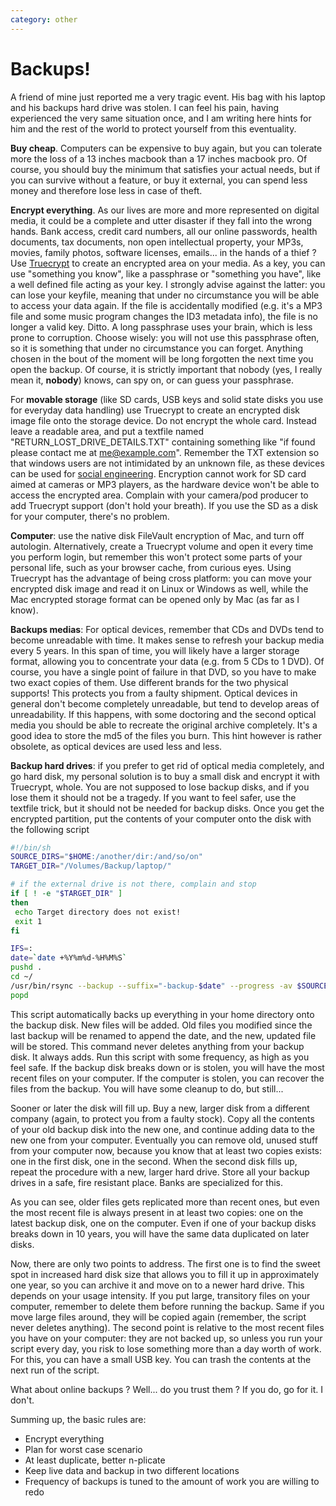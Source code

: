```yaml
---
category: other
---
```

Backups!
========

A friend of mine just reported me a very tragic event. His bag with his
laptop and his backups hard drive was stolen. I can feel his pain,
having experienced the very same situation once, and I am writing here
hints for him and the rest of the world to protect yourself from this
eventuality.

**Buy cheap**. Computers can be expensive to buy again, but you can
tolerate more the loss of a 13 inches macbook than a 17 inches macbook
pro. Of course, you should buy the minimum that satisfies your actual
needs, but if you can survive without a feature, or buy it external, you
can spend less money and therefore lose less in case of theft.

**Encrypt everything**. As our lives are more and more represented on
digital media, it could be a complete and utter disaster if they fall
into the wrong hands. Bank access, credit card numbers, all our online
passwords, health documents, tax documents, non open intellectual
property, your MP3s, movies, family photos, software licenses,
emails\... in the hands of a thief ? Use
[Truecrypt](http://www.truecrypt.org/) to create an encrypted area on
your media. As a key, you can use \"something you know\", like a
passphrase or \"something you have\", like a well defined file acting as
your key. I strongly advise against the latter: you can lose your
keyfile, meaning that under no circumstance you will be able to access
your data again. If the file is accidentally modified (e.g. it\'s a MP3
file and some music program changes the ID3 metadata info), the file is
no longer a valid key. Ditto. A long passphrase uses your brain, which
is less prone to corruption. Choose wisely: you will not use this
passphrase often, so it is something that under no circumstance you can
forget. Anything chosen in the bout of the moment will be long forgotten
the next time you open the backup. Of course, it is strictly important
that nobody (yes, I really mean it, **nobody**) knows, can spy on, or
can guess your passphrase.

For **movable storage** (like SD cards, USB keys and solid state disks
you use for everyday data handling) use Truecrypt to create an encrypted
disk image file onto the storage device. Do not encrypt the whole card.
Instead leave a readable area, and put a textfile named
\"RETURN\_LOST\_DRIVE\_DETAILS.TXT\" containing something like \"if
found please contact me at <me@example.com>\". Remember the TXT
extension so that windows users are not intimidated by an unknown file,
as these devices can be used for [social
engineering](http://www.darkreading.com/security/perimeter/showArticle.jhtml?articleID=208803634).
Encryption cannot work for SD card aimed at cameras or MP3 players, as
the hardware device won\'t be able to access the encrypted area.
Complain with your camera/pod producer to add Truecrypt support (don\'t
hold your breath). If you use the SD as a disk for your computer,
there\'s no problem.

**Computer**: use the native disk FileVault encryption of Mac, and turn
off autologin. Alternatively, create a Truecrypt volume and open it
every time you perform login, but remember this won\'t protect some
parts of your personal life, such as your browser cache, from curious
eyes. Using Truecrypt has the advantage of being cross platform: you can
move your encrypted disk image and read it on Linux or Windows as well,
while the Mac encrypted storage format can be opened only by Mac (as far
as I know).

**Backups medias**: For optical devices, remember that CDs and DVDs tend
to become unreadable with time. It makes sense to refresh your backup
media every 5 years. In this span of time, you will likely have a larger
storage format, allowing you to concentrate your data (e.g. from 5 CDs
to 1 DVD). Of course, you have a single point of failure in that DVD, so
you have to make two exact copies of them. Use different brands for the
two physical supports! This protects you from a faulty shipment. Optical
devices in general don\'t become completely unreadable, but tend to
develop areas of unreadability. If this happens, with some doctoring and
the second optical media you should be able to recreate the original
archive completely. It\'s a good idea to store the md5 of the files you
burn. This hint however is rather obsolete, as optical devices are used
less and less.

**Backup hard drives**: if you prefer to get rid of optical media
completely, and go hard disk, my personal solution is to buy a small
disk and encrypt it with Truecrypt, whole. You are not supposed to lose
backup disks, and if you lose them it should not be a tragedy. If you
want to feel safer, use the textfile trick, but it should not be needed
for backup disks. Once you get the encrypted partition, put the contents
of your computer onto the disk with the following script

```bash
#!/bin/sh
SOURCE_DIRS="$HOME:/another/dir:/and/so/on"
TARGET_DIR="/Volumes/Backup/laptop/"

# if the external drive is not there, complain and stop
if [ ! -e "$TARGET_DIR" ]
then
 echo Target directory does not exist!
 exit 1
fi

IFS=:
date=`date +%Y%m%d-%H%M%S`
pushd .
cd ~/
/usr/bin/rsync --backup --suffix="-backup-$date" --progress -av $SOURCE_DIRS "$TARGET_DIR"
popd
```

This script automatically backs up everything in your home directory
onto the backup disk. New files will be added. Old files you modified
since the last backup will be renamed to append the date, and the new,
updated file will be stored. This command never deletes anything from
your backup disk. It always adds. Run this script with some frequency,
as high as you feel safe. If the backup disk breaks down or is stolen,
you will have the most recent files on your computer. If the computer is
stolen, you can recover the files from the backup. You will have some
cleanup to do, but still\...

Sooner or later the disk will fill up. Buy a new, larger disk from a
different company (again, to protect you from a faulty stock). Copy all
the contents of your old backup disk into the new one, and continue
adding data to the new one from your computer. Eventually you can remove
old, unused stuff from your computer now, because you know that at least
two copies exists: one in the first disk, one in the second. When the
second disk fills up, repeat the procedure with a new, larger hard
drive. Store all your backup drives in a safe, fire resistant place.
Banks are specialized for this.

As you can see, older files gets replicated more than recent ones, but
even the most recent file is always present in at least two copies: one
on the latest backup disk, one on the computer. Even if one of your
backup disks breaks down in 10 years, you will have the same data
duplicated on later disks.

Now, there are only two points to address. The first one is to find the
sweet spot in increased hard disk size that allows you to fill it up in
approximately one year, so you can archive it and move on to a newer
hard drive. This depends on your usage intensity. If you put large,
transitory files on your computer, remember to delete them before
running the backup. Same if you move large files around, they will be
copied again (remember, the script never deletes anything). The second
point is relative to the most recent files you have on your computer:
they are not backed up, so unless you run your script every day, you
risk to lose something more than a day worth of work. For this, you can
have a small USB key. You can trash the contents at the next run of the
script.

What about online backups ? Well\... do you trust them ? If you do, go
for it. I don\'t.

Summing up, the basic rules are:

-   Encrypt everything
-   Plan for worst case scenario
-   At least duplicate, better n-plicate
-   Keep live data and backup in two different locations
-   Frequency of backups is tuned to the amount of work you are willing
    to redo
